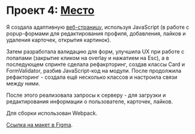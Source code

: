 # Проект 4: [Место](https://obuzmakova.github.io/mesto/)

Я создала адаптивную [веб-страницу](https://obuzmakova.github.io/mesto/), используя JavaScript (в работе с popup-формами для редактирования профиля, добавления, лайков и удаления карточек, открытия картинок).

Затем разработала валидацию для форм, улучшила UX при работе с попапами (закрытие кликом на overlay и нажатием на Esc), а в последующем спринте сделала рефакрторинг, создав классы Card и FormValidator, разбив JavaScript-код на модули. После продолжила рефакторинг - создала ещё несколько классов и настроила связи между ними.

После этого реализовала запросы к серверу - для загрузки и редактирования информации о пользователе, карточек, лайков.

Для сборки использован Webpack.

[Ссылка на макет в Figma](https://www.figma.com/file/StZjf8HnoeLdiXS7dYrLAh/JavaScript.-Sprint-4).

